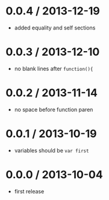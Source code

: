 
0.0.4 / 2013-12-19
==================

 * added equality and self sections

0.0.3 / 2013-12-10
==================

 * no blank lines after `function(){`

0.0.2 / 2013-11-14
==================

 * no space before function paren

0.0.1 / 2013-10-19
==================

 * variables should be `var first`

0.0.0 / 2013-10-04
==================

 * first release

